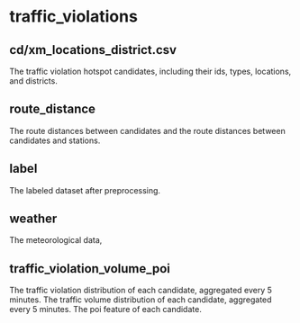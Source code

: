 # traffic_violations

## cd/xm_locations_district.csv 
The traffic violation hotspot candidates, including their ids, types, locations, and districts.

## route_distance
The route distances between candidates and the route distances between candidates and stations.

## label
The labeled dataset after preprocessing.

## weather
The meteorological data,

## traffic_violation_volume_poi
The traffic violation distribution of each candidate, aggregated every 5 minutes.
The traffic volume distribution of each candidate, aggregated every 5 minutes.
The poi feature of each candidate.
